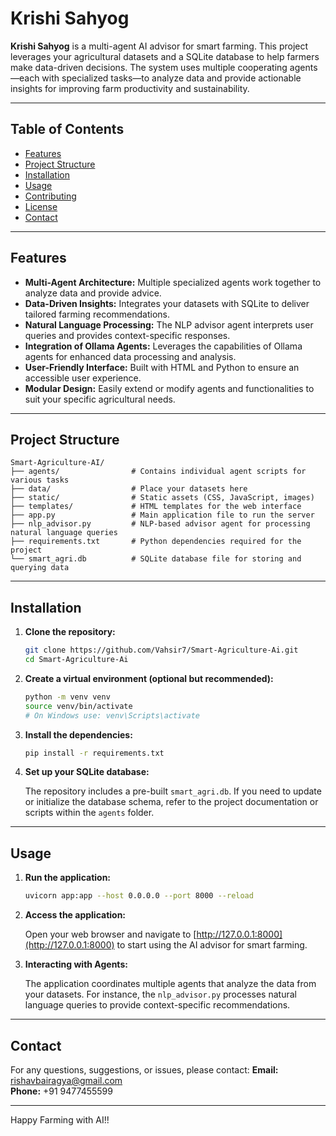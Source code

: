 # Krishi Sahyog

**Krishi Sahyog** is a multi-agent AI advisor for smart farming. This project leverages your agricultural datasets and a SQLite database to help farmers make data-driven decisions. The system uses multiple cooperating agents—each with specialized tasks—to analyze data and provide actionable insights for improving farm productivity and sustainability.

---

## Table of Contents

- [Features](#features)
- [Project Structure](#project-structure)
- [Installation](#installation)
- [Usage](#usage)
- [Contributing](#contributing)
- [License](#license)
- [Contact](#contact)

---

## Features

- **Multi-Agent Architecture:** Multiple specialized agents work together to analyze data and provide advice.
- **Data-Driven Insights:** Integrates your datasets with SQLite to deliver tailored farming recommendations.
- **Natural Language Processing:** The NLP advisor agent interprets user queries and provides context-specific responses.
- **Integration of Ollama Agents:** Leverages the capabilities of Ollama agents for enhanced data processing and analysis.
- **User-Friendly Interface:** Built with HTML and Python to ensure an accessible user experience.
- **Modular Design:** Easily extend or modify agents and functionalities to suit your specific agricultural needs.


---

## Project Structure

```plaintext
Smart-Agriculture-AI/
├── agents/                # Contains individual agent scripts for various tasks
├── data/                  # Place your datasets here
├── static/                # Static assets (CSS, JavaScript, images)
├── templates/             # HTML templates for the web interface
├── app.py                 # Main application file to run the server
├── nlp_advisor.py         # NLP-based advisor agent for processing natural language queries
├── requirements.txt       # Python dependencies required for the project
└── smart_agri.db          # SQLite database file for storing and querying data
```

---

## Installation

1. **Clone the repository:**

   ```bash
   git clone https://github.com/Vahsir7/Smart-Agriculture-Ai.git
   cd Smart-Agriculture-Ai
   ```

2. **Create a virtual environment (optional but recommended):**

   ```bash
   python -m venv venv
   source venv/bin/activate   
   # On Windows use: venv\Scripts\activate
   ```

3. **Install the dependencies:**

   ```bash
   pip install -r requirements.txt
   ```

4. **Set up your SQLite database:**

   The repository includes a pre-built `smart_agri.db`. If you need to update or initialize the database schema, refer to the project documentation or scripts within the `agents` folder.

---

## Usage

1. **Run the application:**

   ```bash
   uvicorn app:app --host 0.0.0.0 --port 8000 --reload
   ```

2. **Access the application:**

   Open your web browser and navigate to [http://127.0.0.1:8000](http://127.0.0.1:8000) to start using the AI advisor for smart farming.

3. **Interacting with Agents:**

   The application coordinates multiple agents that analyze the data from your datasets. For instance, the `nlp_advisor.py` processes natural language queries to provide context-specific recommendations.

---

## Contact

For any questions, suggestions, or issues, please contact:
**Email:** [rishavbairagya@gmail.com](mailto:rishavbairagya@gmail.com)  
**Phone:** +91 9477455599

---

Happy Farming with AI!!
